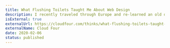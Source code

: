 ```yaml
---
title: What Flushing Toilets Taught Me About Web Design
description: I recently traveled through Europe and re-learned an old design lesson from the humble toilet flusher.
isExternal: true
externalUrl: https://cloudfour.com/thinks/what-flushing-toilets-taught-me-about-web-design/
externalName: Cloud Four
date: 2020-02-06
status: published
---
```

